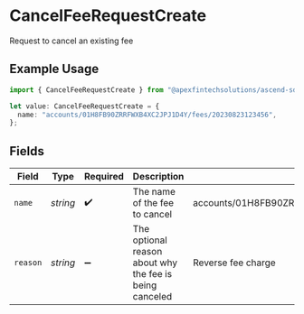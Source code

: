 # CancelFeeRequestCreate

Request to cancel an existing fee

## Example Usage

```typescript
import { CancelFeeRequestCreate } from "@apexfintechsolutions/ascend-sdk/models/components";

let value: CancelFeeRequestCreate = {
  name: "accounts/01H8FB90ZRRFWXB4XC2JPJ1D4Y/fees/20230823123456",
};
```

## Fields

| Field                                                   | Type                                                    | Required                                                | Description                                             | Example                                                 |
| ------------------------------------------------------- | ------------------------------------------------------- | ------------------------------------------------------- | ------------------------------------------------------- | ------------------------------------------------------- |
| `name`                                                  | *string*                                                | :heavy_check_mark:                                      | The name of the fee to cancel                           | accounts/01H8FB90ZRRFWXB4XC2JPJ1D4Y/fees/20230823123456 |
| `reason`                                                | *string*                                                | :heavy_minus_sign:                                      | The optional reason about why the fee is being canceled | Reverse fee charge                                      |